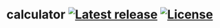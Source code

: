# calculator [![Latest release](https://img.shields.io/github/release/Mojang/DataFixerUpper.svg)](https://github.com/super-system-studio/calculator/releases)   [![License](https://img.shields.io/github/license/Mojang/DataFixerUpper.svg)](https://github.com/super-system-studio/calculator/blob/master/LICENSE)
